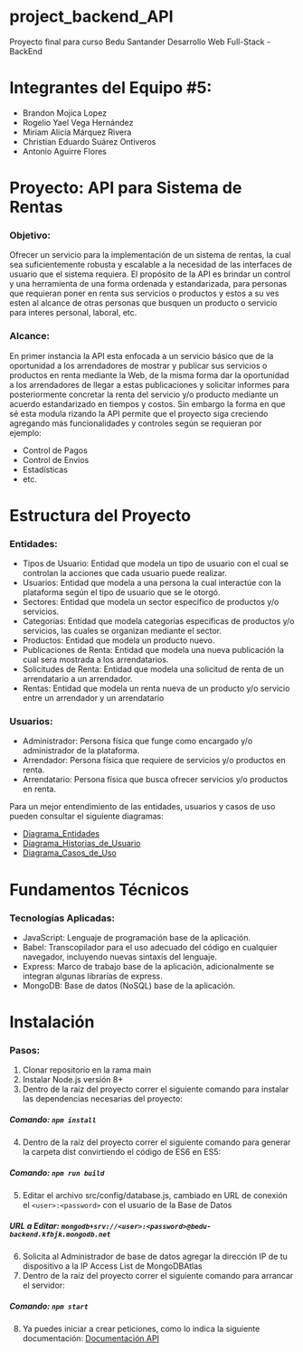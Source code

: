 # project_backend_API

Proyecto final para curso Bedu Santander Desarrollo Web Full-Stack - BackEnd

# Integrantes del Equipo #5:

- Brandon Mojica Lopez
- Rogelio Yael Vega Hernández
- Miriam Alicia Márquez Rivera
- Christian Eduardo Suárez Ontiveros
- Antonio Aguirre Flores

# Proyecto: API para Sistema de Rentas

### Objetivo:

Ofrecer un servicio para la implementación de un sistema de rentas, la cual sea suficientemente robusta y escalable a la necesidad de las interfaces de usuario que el sistema requiera. El propósito de la API es brindar un control y una herramienta de una forma ordenada y estandarizada, para personas que requieran poner en renta sus servicios o productos y estos a su ves esten al alcance de otras personas que busquen un producto o servicio para interes personal, laboral, etc.

### Alcance:

En primer instancia la API esta enfocada a un servicio básico que de la oportunidad a los arrendadores de mostrar y publicar sus servicios o productos en renta mediante la Web, de la misma forma dar la oportunidad a los arrendadores de llegar a estas publicaciones y solicitar informes para posteriormente concretar la renta del servicio y/o producto mediante un acuerdo estandarizado en tiempos y costos. Sin embargo la forma en que sé esta modula rizando la API permite que el proyecto siga creciendo agregando más funcionalidades y controles según se requieran por ejemplo:

- Control de Pagos
- Control de Envíos
- Estadísticas
- etc.

# Estructura del Proyecto

### Entidades:

- Tipos de Usuario: Entidad que modela un tipo de usuario con el cual se controlan la acciones que cada usuario puede realizar.
- Usuarios: Entidad que modela a una persona la cual interactúe con la plataforma según el tipo de usuario que se le otorgó.
- Sectores: Entidad que modela un sector especifico de productos y/o servicios.
- Categorías: Entidad que modela categorías especificas de productos y/o servicios, las cuales se organizan mediante el sector.
- Productos: Entidad que modela un producto nuevo.
- Publicaciones de Renta: Entidad que modela una nueva publicación la cual sera mostrada a los arrendatarios.
- Solicitudes de Renta: Entidad que modela una solicitud de renta de un arrendatario a un arrendador.
- Rentas: Entidad que modela un renta nueva de un producto y/o servicio entre un arrendador y un arrendatario

### Usuarios:

- Administrador: Persona física que funge como encargado y/o administrador de la plataforma.
- Arrendador: Persona física que requiere de servicios y/o productos en renta.
- Arrendatario: Persona física que busca ofrecer servicios y/o productos en renta.

Para un mejor entendimiento de las entidades, usuarios y casos de uso pueden consultar el siguiente diagramas:

- [Diagrama_Entidades](https://drive.google.com/file/d/1uBLKCwS-GS7rOIiohY17Kgi7H9sFHRoK/view?usp=sharing)
- [Diagrama_Historias_de_Usuario](https://docs.google.com/document/d/1nPgRO4lJxKA0pWs1SntZzZmJlEOH1swSI4LR8IQuQTk/edit?usp=sharing)
- [Diagrama_Casos_de_Uso](https://drive.google.com/file/d/1OFqRugTuhmfUXwVrMvSI0av4IHohZGlB/view?usp=sharing)

# Fundamentos Técnicos

### Tecnologías Aplicadas:

- JavaScript: Lenguaje de programación base de la aplicación.
- Babel: Transcopilador para el uso adecuado del código en cualquier navegador, incluyendo nuevas sintaxis del lenguaje.
- Express: Marco de trabajo base de la aplicación, adicionalmente se integran algunas librarías de express.
- MongoDB: Base de datos (NoSQL) base de la aplicación.

# Instalación

### Pasos:

1.  Clonar repositorio en la rama main
2.  Instalar Node.js versión 8+
3.  Dentro de la raíz del proyecto correr el siguiente comando para instalar las dependencias necesarias del proyecto:

##### Comando: `npm install`

4.  Dentro de la raíz del proyecto correr el siguiente comando para generar la carpeta dist convirtiendo el código de ES6 en ES5:

##### Comando: `npm run build`

5.  Editar el archivo src/config/database.js, cambiado en URL de conexión el `<user>:<password>` con el usuario de la Base de Datos

##### URL a Editar: `mongodb+srv://<user>:<password>@bedu-backend.kfbjk.mongodb.net`

6.  Solicita al Administrador de base de datos agregar la dirección IP de tu dispositivo a la IP Access List de MongoDBAtlas
7.  Dentro de la raíz del proyecto correr el siguiente comando para arrancar el servidor:

##### Comando: `npm start`

8.  Ya puedes iniciar a crear peticiones, como lo indica la siguiente documentación: [Documentación API](https://income-system.herokuapp.com/api-docs/)
